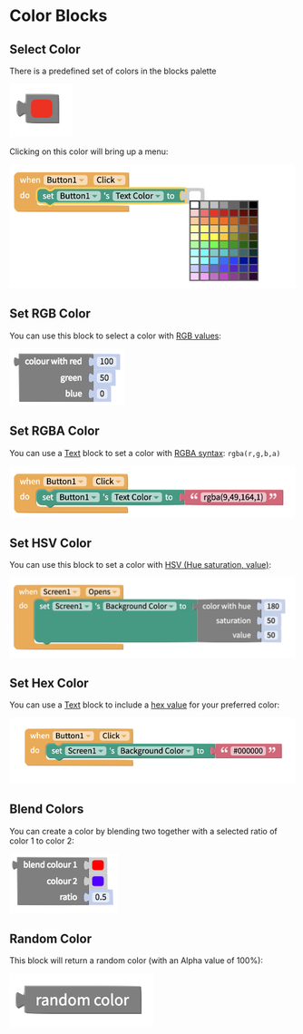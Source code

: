 # Color Blocks

## Select Color

There is a predefined set of colors in the blocks palette

![](<../../.gitbook/assets/color (4).png>)

Clicking on this color will bring up a menu:

![](../../.gitbook/assets/color-rgb.png)

## Set RGB Color

You can use this block to select a color with [RGB values](https://www.w3schools.com/colors/colors\_rgb.asp):

![](../../.gitbook/assets/color-rgb-mini.png)

## Set RGBA Color

You can use a [Text](text.md#text-value) block to set a color with [RGBA syntax](https://www.w3schools.com/css/css\_colors\_rgb.asp): `rgba(r,g,b,a)`

![](../../.gitbook/assets/color-rgba.png)

## Set HSV Color

You can use this block to set a color with [HSV (Hue saturation, value)](https://en.wikipedia.org/wiki/HSL\_and\_HSV):

![](../../.gitbook/assets/color-hsv.png)

## Set Hex Color

You can use a [Text](text.md) block to include a [hex value](https://htmlcolorcodes.com/) for your preferred color:

![](../../.gitbook/assets/screen-shot-2021-07-22-at-9.05.35-am.png)



## Blend Colors

You can create a color by blending two together with a selected ratio of color 1 to color 2:

![](../../.gitbook/assets/color-blend.png)

## Random Color

This block will return a random color (with an Alpha value of 100%):

![](<../../.gitbook/assets/color-ran (1).png>)
